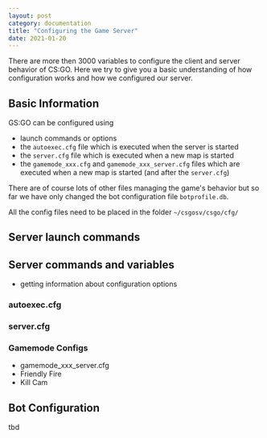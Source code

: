 ```yaml
---
layout: post
category: documentation
title: "Configuring the Game Server"
date: 2021-01-20
---
```


There are more then 3000 variables to configure the client and server behavior  of CS:GO. Here we try to give you a basic understanding of how configuration works and how we configured our server. 

## Basic Information ##

GS:GO can be configured using
- launch commands or options 
- the `autoexec.cfg` file which is executed when the server is started
- the `server.cfg` file which is executed when a new map is started 
- the `gamemode_xxx.cfg` and `gamemode_xxx_server.cfg` files which are executed when a new map is started (and after the `server.cfg`)

There are of course lots of other files managing the game's behavior but so far we have only changed the bot configuration file `botprofile.db`.

All the config files need to be placed in the folder `~/csgosv/csgo/cfg/`

## Server launch commands ##


## Server commands and variables ##

* getting information about configuration options


### autoexec.cfg ###



### server.cfg ###



### Gamemode Configs ###

  * gamemode_xxx_server.cfg
  * Friendly Fire
  * Kill Cam




  
## Bot Configuration ##

tbd




